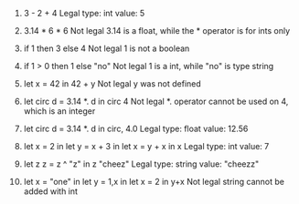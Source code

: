 1. 3 - 2 + 4
Legal
type: int
value: 5

2. 3.14 * 6 * 6
Not legal
3.14 is a float, while the * operator is for ints only

3. if 1 then 3 else 4
Not legal
1 is not a boolean

4. if 1 > 0 then 1 else "no"
Not legal
1 is a int, while "no" is type string

5. let x = 42 in 42 + y
Not legal
y was not defined

6. let circ d = 3.14 *. d in circ 4
Not legal
*. operator cannot be used on 4, which is an integer

7. let circ d = 3.14 *. d in circ, 4.0
Legal
type: float
value: 12.56

8. let x = 2 in let y = x + 3 in let x = y + x in x
Legal
type: int
value: 7

9. let z z = z ^ "z" in z "cheez"
Legal
type: string
value: "cheezz"

10. let x = "one" in let y = 1,x in let x = 2 in y+x
Not legal
string cannot be added with int
